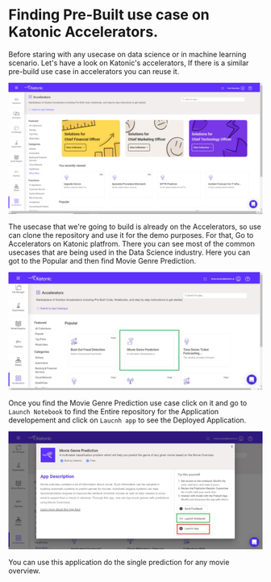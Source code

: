 # Finding Pre-Built use case on Katonic Accelerators.

Before staring with any usecase on data science or in machine learning scenario. Let's have a look on Katonic's accelerators, If there is a similar pre-build use case in accelerators you can reuse it.

![accelerators preview](img_src/search_in_accelerators.jpg)

The usecase that we're going to build is already on the Accelerators, so use can clone the repository and use it for the demo purposes.
For that, Go to Accelerators on Katonic platfrom. There you can see most of the common usecases that are being used in the Data Science industry. Here you can got to the Popular and then find Movie Genre Prediction.

![finding the use case in accelerators](img_src/finding_movie_genre_in_accelerators.jpg)

Once you find the Movie Genre Prediction use case click on it and go to `Launch Notebook` to find the Entire repository for the Application developement and click on `Laucnh app` to see the Deployed Application. 

![movie genre usecase](img_src/movie_genre_in_accelerators.jpg)

You can use this application do the single prediction  for any movie overview.